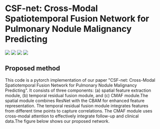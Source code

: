 # CSF-net: Cross-Modal Spatiotemporal Fusion Network for Pulmonary Nodule Malignancy Predicting

![](https://img.shields.io/badge/-Github-181717?style=flat-square&logo=Github&logoColor=FFFFFF)
![](https://img.shields.io/badge/-Awesome-FC60A8?style=flat-square&logo=Awesome&logoColor=FFFFFF)
![](https://img.shields.io/badge/-Python-3776AB?style=flat-square&logo=Python&logoColor=FFFFFF)
![](https://img.shields.io/badge/-Pytorch-EE4C2C?style=flat-square&logo=Pytorch&logoColor=FFFFFF)

## Proposed method
This code is a pytorch implementation of our paper "CSF-net: Cross-Modal Spatiotemporal Fusion Network for Pulmonary Nodule Malignancy Predicting".
It consists of three components: (a) spatial feature extraction module, (b) temporal residual fusion module, and (c) CMAF module.The spatial module combines ResNet with the CBAM for enhanced feature representation. The temporal residual fusion module integrates features from different time points to capture correlations. The CMAF module uses cross-modal attention to effectively integrate follow-up and clinical data.The figure below shows our proposed network.
